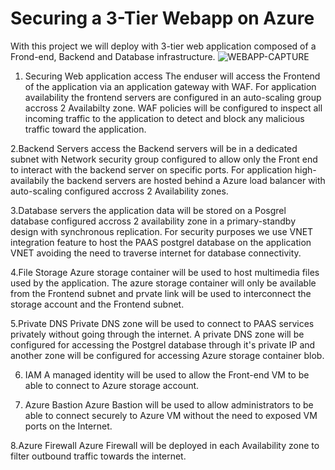# Securing a 3-Tier Webapp on Azure
With this project we will deploy with 3-tier web application composed of a Frond-end, Backend and Database infrastructure. 
![WEBAPP-CAPTURE](https://github.com/Armandkeza/N-tier-Azure-Web-APP/assets/4728642/1da6aa3a-c8c1-47ee-9de1-0a39bdffdd6e)

1. Securing Web application access
The enduser will access the Frontend of the application via an application gateway with WAF. For application availability the frontend servers are configured in an auto-scaling group accross 2 Availabilty zone.
WAF policies will be configured to inspect all incoming traffic to the application to detect and block any malicious traffic toward the application.

2.Backend Servers access
the Backend servers will be in a dedicated subnet with Network security group configured to allow only the Front end to interact with the backend server on specific ports.
For application high-availabily the backend servers are hosted behind a Azure load balancer with auto-scaling configured  accross 2 Availability zones.

3.Database servers
the application data will be stored on a Posgrel database configured accross 2 availability zone in a primary-standby design with synchronous replication.
For security purposes we use VNET integration feature to host the PAAS postgrel database on the application VNET avoiding the need to traverse internet for database connectivity.

4.File Storage
Azure storage container will be used to host multimedia files used by the application. 
The azure storage container will only be available from the Frontend subnet and prvate link will be used to interconnect the storage account and the Frontend subnet.

5.Private DNS
Private DNS zone will be used to connect to PAAS services privately without going through the internet.
A private DNS zone will be configured for accessing the Postgrel database through it's private IP and another zone will be configured for accessing Azure storage container blob.

6. IAM
   A managed identity will be used to allow the Front-end VM to be able to connect to Azure storage account.

7. Azure Bastion
   Azure Bastion will be used to allow administrators to be able to connect securely to Azure VM without the need to exposed VM ports on the Internet.

8.Azure Firewall
Azure Firewall will be deployed in each Availability zone to filter outbound traffic towards the internet.

